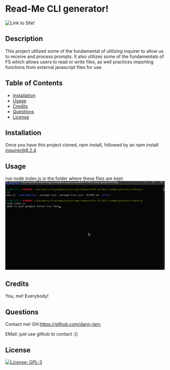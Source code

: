 



# Read-Me CLI generator!
![Link to Site!](https://dann-lam.github.io/04-20-2023-README-Generator/)
## Description
This project utilized some of the fundamental of utilizing inquirer to allow us to receive and process prompts. It also utilizes some of the fundamentals of FS which allows users to read or write files, as well practices importing functions from external javascript files for use.

## Table of Contents
* [Installation](#installation)
* [Usage](#usage)
* [Credits](#credits)
* [Questions](#questions)
* [License](#license)

## Installation
Once you have this project cloned, npm install, followed by an npm install inquirer@8.2.4

## Usage
run node index.js in the folder where these files are kept.
![HowtoUse](https://github.com/dann-lam/04-20-2023-README-Generator/blob/main/howtouse.gif)

## Credits
You, me! Everybody!

## Questions
Contact me!
GH:https://github.com/dann-lam;

EMail: just use github to contact :))

## License
[![License: GPL-3](https://img.shields.io/badge/License-GPLv3-blue.svg)](https://www.gnu.org/licenses/gpl-3.0)
